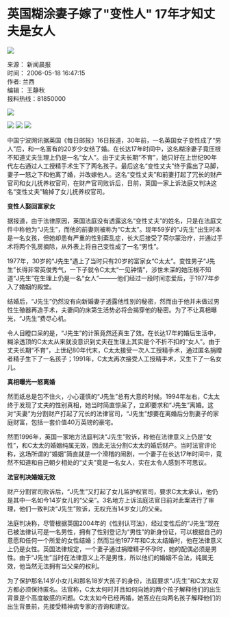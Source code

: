 # 英国糊涂妻子嫁了"变性人" 17年才知丈夫是女人

![](http://news.cnnb.com.cn/packages/2015/images/1_2.jpg)

来源： 新闻晨报  
时间： 2006-05-18 16:47:15  
作者: 兰西  
编辑： 王静秋  
报料热线：81850000  

![](http://news.cnnb.com.cn/packages/2015/images/erweima.png)

![](http://news.cnnb.com.cn/packages/2015/images/1_14.jpg) 
![](http://news.cnnb.com.cn/packages/2015/images/1_15.jpg) 
![](http://news.cnnb.com.cn/packages/2015/images/1_16.png)

中国宁波网讯据英国《每日邮报》16日报道，30年前，一名英国女子变性成了“男人”后，和一名富有的20岁少女结了婚。在长达17年时间中，这名糊涂妻子竟压根不知道丈夫生理上仍是一名“女人”。由于丈夫长期“不育”，她只好在上世纪90年代左右通过人工授精手术生下了两名孩子。最后这名“变性丈夫”终于露出了马脚，妻子一怒之下和他离了婚，并改嫁他人。这名“变性丈夫”和前妻打起了冗长的财产官司和女儿抚养权官司，在财产官司败诉后，日前，英国一家上诉法庭又判决这名“变性丈夫”输掉了女儿抚养权官司。

**变性人娶回富家女**

据报道，由于法律原因，英国法庭没有透露这名“变性丈夫”的姓名，只是在法庭文件中称他为“J先生”，而他的前妻则被称为“C太太”。现年59岁的“J先生”出生时本是一名女孩，但她却患有严重的性别紊乱症，长大后接受了荷尔蒙治疗，并通过手术将两个乳房摘除，从外表上将自己变性成了一名“男性”。

1977年，30岁的“J先生”遇上了当时只有20岁的富家女“C太太”。变性男子“J先生”长得非常英俊秀气，一下子就令C太太“一见钟情”，涉世未深的她压根不知道“J先生”在生理上仍是一名“女人”———他们经过一段时间恋爱后，于1977年步入了婚姻的殿堂。

结婚后，“J先生”仍然没有向新婚妻子透露他性别的秘密，然而由于他并未做过男性生殖器再造手术，夫妻间的床第生活势必将会揭穿他的秘密。为了不让真相曝光，“J先生”费尽心机。

令人目瞪口呆的是，“J先生”的计策竟然还真生了效。在长达17年的婚后生活中，糊涂透顶的C太太从来就没意识到丈夫在生理上其实是个不折不扣的“女人”。由于丈夫长期“不育”，上世纪80年代末，C太太接受一次人工授精手术，通过匿名捐赠者精子生下了一名孩子；1991年，C太太再次接受人工授精手术，又生下了一名女儿。

**真相曝光一怒离婚**

然而纸总是包不住火，小心谨慎的“J先生”总有大意的时候。1994年左右，C太太终于发现了丈夫的性别真相，她当时简直惊呆了，立即要求和“J先生”离婚。这对“夫妻”为分割财产打起了冗长的法律官司，“J先生”想要在离婚后分割妻子的家庭财富，包括一套价值40万英镑的豪宅。

然而1996年，英国一家地方法庭判决“J先生”败诉，称他在法律意义上仍是“女性”，和C太太的婚姻纯属无效，因此无法分割C太太的婚后财产。当时法官评论称，这场所谓的“婚姻”简直就是一个滑稽的闹剧，一个妻子在长达17年时间中，竟然不知道和自己朝夕相处的“丈夫”竟是一名女人，实在太令人感到不可思议。

**法官判决婚姻无效**

财产分割官司败诉后，“J先生”又打起了女儿监护权官司，要求C太太承认，他仍是其中一名如今14岁女儿的“父亲”。3名地方上诉法庭法官日前对此案进行了审理，他们一致判决“J先生”败诉，无权充当14岁女儿的父亲。

法庭判决称，尽管根据英国2004年的《性别认可法》，经过变性后的“J先生”现在已被法律认可是一名男性，拥有了性别登记为“男性”的新身份证，可以根据自己的意愿和任何一个所爱的女性结婚；然而当他1977年和C太太结婚时，他在法律意义上仍是女性。英国法律规定，一个妻子通过捐赠精子怀孕时，她的配偶必须是男性。由于“J先生”当时在法律意义上不是男性，所以他们的婚姻不合法，纯属无效，他当然无法拥有当父亲的权利。

为了保护那名14岁小女儿和那名18岁大孩子的身份，法庭要求“J先生”和C太太双方都必须保持匿名。法官称，C太太何时并且如何向她的两个孩子解释他们的出生背景是个高度敏感的问题。C太太如今已经再婚，她答应在向两名孩子解释他们的出生背景前，先接受精神病专家的咨询和建议。